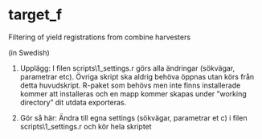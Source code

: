# target_f
Filtering of yield registrations from combine harvesters

(in Swedish)
1. Upplägg: I filen scripts\1_settings.r görs alla ändringar (sökvägar, parametrar etc). Övriga skript ska aldrig behöva öppnas utan körs från detta huvudskript. R-paket som behövs men inte finns installerade kommer att installeras och en mapp kommer skapas under ”working directory” dit utdata exporteras.
  
2. Gör så här: Ändra till egna settings (sökvägar, parametrar et c) i filen scripts\1_settings.r och kör hela skriptet

